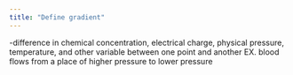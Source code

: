 ```yaml
---
title: "Define gradient"
---
```

-difference in chemical concentration, electrical charge, physical pressure, temperature, and other variable between one point and another
EX. blood flows from a place of higher pressure to lower pressure

